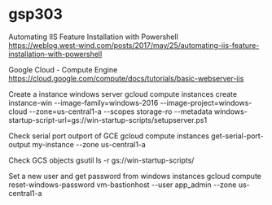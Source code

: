 # gsp303

Automating IIS Feature Installation with Powershell <br />
https://weblog.west-wind.com/posts/2017/may/25/automating-iis-feature-installation-with-powershell

Google Cloud - Compute Engine
https://cloud.google.com/compute/docs/tutorials/basic-webserver-iis

Create a instance windows server
gcloud compute instances create instance-win --image-family=windows-2016 --image-project=windows-cloud --zone=us-central1-a --scopes storage-ro --metadata windows-startup-script-url=gs://win-startup-scripts/setupserver.ps1

Check serial port outport of GCE
gcloud compute instances get-serial-port-output my-instance --zone us-central1-a

Check GCS objects
gsutil ls -r gs://win-startup-scripts/

Set a new user and get password from windows instances
gcloud compute reset-windows-password vm-bastionhost --user app_admin --zone us-central1-a

